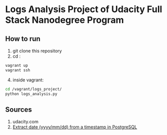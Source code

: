 # Logs Analysis Project of Udacity Full Stack Nanodegree Program

## How to run
1. git clone this repository
2. cd <to the directory where the Vagrantfile is>:
```sh
vagrant up
vagrant ssh
```
4. inside vagrant:
```sh
cd /vagrant/logs_project/
python logs_analysis.py
```
## Sources
1. udacity.com
2. [Extract date (yyyy/mm/dd) from a timestamp in PostgreSQL
](https://stackoverflow.com/questions/6133107/extract-date-yyyy-mm-dd-from-a-timestamp-in-postgresql)